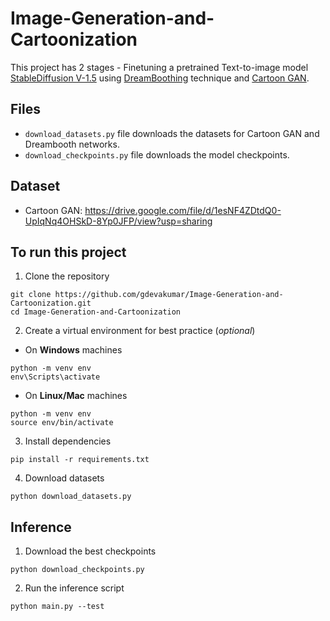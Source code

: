 # Image-Generation-and-Cartoonization

This project has 2 stages - Finetuning a pretrained Text-to-image model [StableDiffusion V-1.5](https://huggingface.co/runwayml/stable-diffusion-v1-5) using [DreamBoothing](https://dreambooth.github.io/) technique and [Cartoon GAN](https://openaccess.thecvf.com/content_cvpr_2018/papers/Chen_CartoonGAN_Generative_Adversarial_CVPR_2018_paper.pdf).

## Files
- ```download_datasets.py``` file downloads the datasets for Cartoon GAN and Dreambooth networks.
- ```download_checkpoints.py``` file downloads the model checkpoints.

## Dataset
- Cartoon GAN: https://drive.google.com/file/d/1esNF4ZDtdQ0-UpIqNq4OHSkD-8Yp0JFP/view?usp=sharing

## To run this project
1. Clone the repository
```
git clone https://github.com/gdevakumar/Image-Generation-and-Cartoonization.git
cd Image-Generation-and-Cartoonization
```

2. Create a virtual environment for best practice (*optional*)
- On **Windows** machines
```
python -m venv env
env\Scripts\activate
```

- On **Linux/Mac** machines
```
python -m venv env
source env/bin/activate
```

3. Install dependencies
```
pip install -r requirements.txt
```

4. Download datasets
```
python download_datasets.py
```


## Inference
1. Download the best checkpoints 
```
python download_checkpoints.py
```

2. Run the inference script
```
python main.py --test
```

